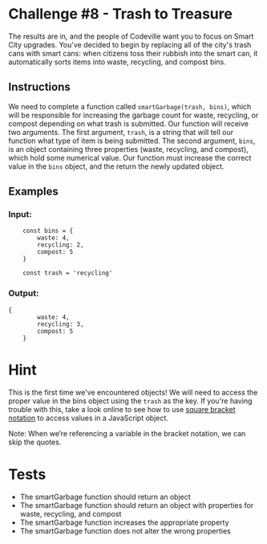 # Challenge #8 - Trash to Treasure
The results are in, and the people of Codeville want you to focus on Smart City upgrades. You've decided to begin by replacing all of the city's trash cans with smart cans: when citizens toss their rubbish into the smart can, it automatically sorts items into waste, recycling, and compost bins.

## Instructions
We need to complete a function called `smartGarbage(trash, bins)`, which will be responsible for increasing the garbage count for waste, recycling, or compost depending on what trash is submitted. Our function will receive two arguments. The first argument, `trash`, is a string that will tell our function what type of item is being submitted. The second argument, `bins`, is an object containing three properties (waste, recycling, and compost), which hold some numerical value. Our function must increase the correct value in the `bins` object, and the return the newly updated object.

## Examples

### Input:
```
    const bins = {
        waste: 4,
        recycling: 2,
        compost: 5
    }

    const trash = 'recycling'
```

### Output:
```
{
        waste: 4,
        recycling: 3,
        compost: 5
    }
```

# Hint
This is the first time we've encountered objects! We will need to access the proper value in the bins object using the `trash` as the key. If you're having trouble with this, take a look online to see how to use [square bracket notation](https://developer.mozilla.org/en-US/docs/Web/JavaScript/Reference/Operators/Property_accessors) to access values in a JavaScript object.

Note: When we’re referencing a variable in the bracket notation, we can skip the quotes.

# Tests
- The smartGarbage function should return an object
- The smartGarbage function should return an object with properties for waste, recycling, and compost
- The smartGarbage function increases the appropriate property
- The smartGarbage function does not alter the wrong properties

